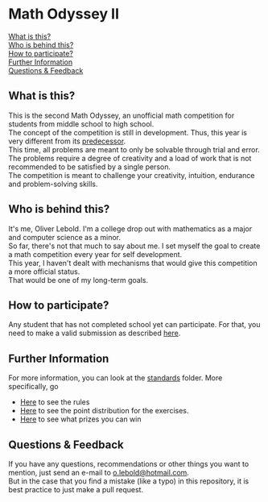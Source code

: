 # Math Odyssey II

[What is this?](#what-is-this)\
[Who is behind this?](#who-is-behind-this)\
[How to participate?](#how-to-participate)\
[Further Information](#further-information)\
[Questions & Feedback](#questions--feedback)

## What is this?

This is the second Math Odyssey, an unofficial math competition for students from middle school to high school.\
The concept of the competition is still in development. Thus, this year is very different from its [predecessor](https://www.overleaf.com/read/jdttxtdrgpdk#da9747).\
This time, all problems are meant to only be solvable through trial and error. The problems require a degree of creativity and a load of work that is not recommended to be satisfied by a single person.\
The competition is meant to challenge your creativity, intuition, endurance and problem-solving skills.

## Who is behind this?

It's me, Oliver Lebold. I'm a college drop out with mathematics as a major and computer science as a minor.\
So far, there's not that much to say about me. I set myself the goal to create a math competition every year for self development.\
This year, I haven't dealt with mechanisms that would give this competition a more official status.\
That would be one of my long-term goals.

## How to participate?

Any student that has not completed school yet can participate. For that, you need to make a valid submission as described [here](https://github.com/Pseudoexpertise/Math-Odyssee-II/blob/main/standards/rules.md#correct-submission).

## Further Information

For more information, you can look at the [standards](./standards/) folder. More specifically, go

- [Here](./standards/rules.md) to see the rules
- [Here](./standards/evaluation.md) to see the point distribution for the exercises.
- [Here](./standards/prizes.md) to see what prizes you can win


## Questions & Feedback

If you have any questions, recommendations or other things you want to mention, just send an e-mail to o.lebold@hotmail.com.\
But in the case that you find a mistake (like a typo) in this repository, it is best practice to just make a pull request.
